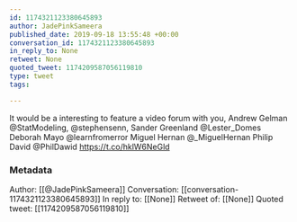 ```yaml
---
id: 1174321123380645893
author: JadePinkSameera
published_date: 2019-09-18 13:55:48 +00:00
conversation_id: 1174321123380645893
in_reply_to: None
retweet: None
quoted_tweet: 1174209587056119810
type: tweet
tags:

---
```


It would be a interesting to feature a video forum with you, Andrew Gelman  @StatModeling, @stephensenn,  Sander Greenland @Lester_Domes Deborah Mayo @learnfromerror Miguel Hernan @_MiguelHernan Philip David @PhilDawid https://t.co/hklW6NeGld

### Metadata

Author: [[@JadePinkSameera]]
Conversation: [[conversation-1174321123380645893]]
In reply to: [[None]]
Retweet of: [[None]]
Quoted tweet: [[1174209587056119810]]
